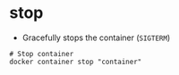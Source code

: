 # stop

- Gracefully stops the container (`SIGTERM`)

```shell
# Stop container
docker container stop "container"
```
